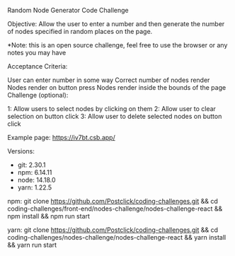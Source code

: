 Random Node Generator Code Challenge

Objective: Allow the user to enter a number and then generate the number of nodes specified in random places on the page.

*Note: this is an open source challenge, feel free to use the browser or any notes you may have

Acceptance Criteria:

User can enter number in some way
Correct number of nodes render
Nodes render on button press
Nodes render inside the bounds of the page
Challenge (optional):

1: Allow users to select nodes by clicking on them 2: Allow user to clear selection on button click 3: Allow user to delete selected nodes on button click

Example page: https://iv7bt.csb.app/

Versions: 
- git:  2.30.1
- npm: 6.14.11
- node: 14.18.0
- yarn: 1.22.5

npm:
git clone https://github.com/Postclick/coding-challenges.git && cd coding-challenges/front-end/nodes-challenge/nodes-challenge-react && npm install && npm run start

yarn:
git clone https://github.com/Postclick/coding-challenges.git && cd coding-challenges/nodes-challenge/nodes-challenge-react && yarn install && yarn run start